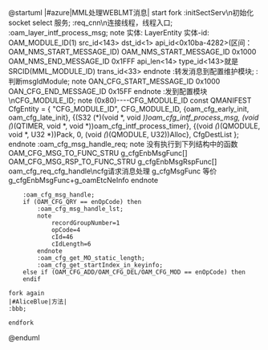@startuml
|#azure|MML处理WEBLMT消息|
start
    fork
        :initSectServ\n初始化socket select 服务;
        :req_cnn\n连接线程，线程入口;
        :oam_layer_intf_process_msg;
        note
            实体:    LayerEntity
            实体-id: OAM_MODULE_ID(1)
            src_id<143>
            dst_id<1>
            api_id<0x10ba-4282>(区间：OAM_NMS_START_MESSAGE_ID)
            OAM_NMS_START_MESSAGE_ID  0x1000
            OAM_NMS_END_MESSAGE_ID    0x1FFF
            api_len<14>
            type_id<143>就是SRCID(MML_MODULE_ID)
            trans_id<33>
        endnote
        :转发消息到配置维护模块;
        :判断msgIdModule;
        note
            OAN_CFG_START_MESSAGE_ID 0x1000
            OAN_CFG_END_MESSAGE_ID   0x15FF
        endnote
        :发到配置模块\nCFG_MODULE_ID;
        note
            (0x80)----CFG_MODULE_ID
            const QMANIFEST CfgEntity =
            {
                "CFG_MODULE_ID",
                CFG_MODULE_ID,
                {oam_cfg_early_init,  oam_cfg_late_init},
                {(S32 (*)(void *, void *))oam_cfg_intf_process_msg, (void (*)(QTIMER, void *, void *))oam_cfg_intf_process_timer},
                {(void *(*)(QMODULE, void *, U32 *))Pack, 0, (void *(*)(QMODULE, U32))Alloc},
                CfgDestList
            };
        endnote
        :oam_cfg_msg_handle_req;
        note
            没有执行到下列结构中的函数
            OAM_CFG_MSG_TO_FUNC_STRU g_cfgEnbMsgFunc[]
            OAM_CFG_MSG_RSP_TO_FUNC_STRU g_cfgEnbMsgRspFunc[]
            oam_cfg_req_cfg_handle\ncfg请求消息处理
            g_cfgMsgFunc 等价 g_cfgEnbMsgFunc+g_oamEtcNeInfo
        endnote

        :oam_cfg_msg_handle;
        if (OAM_CFG_QRY == enOpCode) then
            :oam_cfg_msg_handle_lst;
            note
                recordGroupNumber=1
                opCode=4
                cId=46
                cIdLength=6
            endnote
            :oam_cfg_get_MO_static_length;
            :oam_cfg_get_startIndex_in_keyinfo;
        else if (OAM_CFG_ADD/OAM_CFG_DEL/OAM_CFG_MOD == enOpCode) then
        endif

    fork again
    |#AliceBlue|方法|
    :bbb;

    endfork
@enduml
